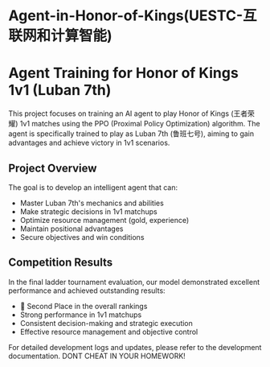 # Agent-in-Honor-of-Kings(UESTC-互联网和计算智能)
# Agent Training for Honor of Kings 1v1 (Luban 7th)

This project focuses on training an AI agent to play Honor of Kings (王者荣耀) 1v1 matches using the PPO (Proximal Policy Optimization) algorithm. The agent is specifically trained to play as Luban 7th (鲁班七号), aiming to gain advantages and achieve victory in 1v1 scenarios.

## Project Overview

The goal is to develop an intelligent agent that can:
- Master Luban 7th's mechanics and abilities
- Make strategic decisions in 1v1 matchups
- Optimize resource management (gold, experience)
- Maintain positional advantages
- Secure objectives and win conditions

## Competition Results

In the final ladder tournament evaluation, our model demonstrated excellent performance and achieved outstanding results:

- 🥈 Second Place in the overall rankings
- Strong performance in 1v1 matchups
- Consistent decision-making and strategic execution
- Effective resource management and objective control

For detailed development logs and updates, please refer to the development documentation. DONT CHEAT IN YOUR HOMEWORK!
